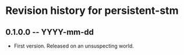 # Revision history for persistent-stm

## 0.1.0.0 -- YYYY-mm-dd

* First version. Released on an unsuspecting world.
